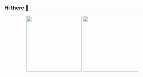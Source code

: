 ### Hi there 👋

<div align="center">
  <a href="https://github.com/liviaportela">
  <img height="180em" src="https://github-readme-stats.vercel.app/api?username=liviaportela&show_icons=true&theme=dracula&include_all_commits=true&count_private=true"/>
  <img height="180em" src="https://github-readme-stats.vercel.app/api/top-langs/?username=liviaportela&layout=compact&langs_count=7&theme=dracula"/>
</div>
